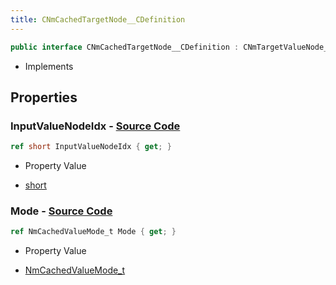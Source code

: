```yaml
---
title: CNmCachedTargetNode__CDefinition
---
```


```csharp
public interface CNmCachedTargetNode__CDefinition : CNmTargetValueNode__CDefinition, CNmValueNode__CDefinition, CNmGraphNode__CDefinition, ISchemaClass<CNmGraphNode__CDefinition>, ISchemaClass<CNmValueNode__CDefinition>, ISchemaClass<CNmTargetValueNode__CDefinition>, ISchemaClass<CNmCachedTargetNode__CDefinition>, ISchemaField, ISchemaClass, INativeHandle
```

- Implements

## Properties

### **InputValueNodeIdx** - [Source Code](https://github.com/swiftly-solution/swiftlys2/blob/main/managed/src/SwiftlyS2.Generated/Schemas/Interfaces/CNmCachedTargetNode__CDefinition.cs#L16)

```csharp
ref short InputValueNodeIdx { get; }
```

- Property Value

- [short](https://learn.microsoft.com/dotnet/api/system.int16)

### **Mode** - [Source Code](https://github.com/swiftly-solution/swiftlys2/blob/main/managed/src/SwiftlyS2.Generated/Schemas/Interfaces/CNmCachedTargetNode__CDefinition.cs#L18)

```csharp
ref NmCachedValueMode_t Mode { get; }
```

- Property Value

- [NmCachedValueMode_t](/docs/api/shared/schemadefinitions/nmcachedvaluemode_t)

